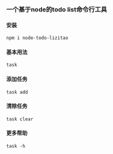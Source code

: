 ### 一个基于node的todo list命令行工具
#### 安装
`npm i node-todo-lizitao`
#### 基本用法
`task`
#### 添加任务
`task add`
#### 清除任务
`task clear`
#### 更多帮助
`task -h`